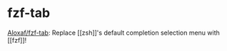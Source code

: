 # fzf-tab

[Aloxaf/fzf-tab](https://github.com/Aloxaf/fzf-tab): Replace [[zsh]]'s default completion selection menu with [[fzf]]!




